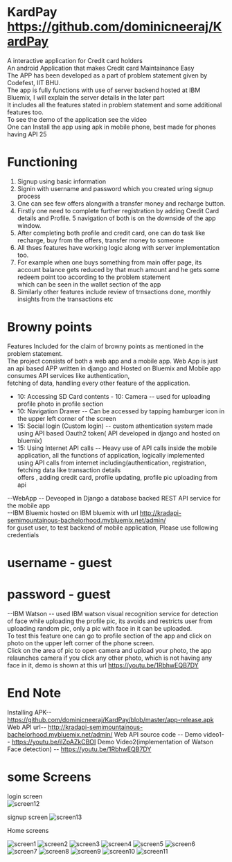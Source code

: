 # KardPay  https://github.com/dominicneeraj/KardPay
A interactive application for Credit card holders  
An android Application that makes Credit card Maintainance Easy  
The APP has been developed as a part of problem statement given by Codefest, IIT BHU.  
The app is fully functions with use of server backend hosted at IBM Bluemix, I will explain the server details in the later part  
It includes all the features stated in problem statement and some additional features too.  
 To see the demo of the application see the video  
 One can Install the app using apk in mobile phone, best made for phones having API 25  
 # Functioning  
 1. Signup using basic information
 2. Signin with username and password which you created uring signup process  
 3. One can see few offers alongwith a transfer money and recharge button.  
 4. Firstly one need to complete further registration by adding Credit Card details and Profile.
 5 navigation of both is on the downside of the app window.
 6. After completing both profile and credit card, one can do task like recharge, buy from the offers, transfer money to someone  
 7. All thses features have working logic along with server implementation too.  
 8. For example when one buys something from main offer page, its account balance gets reduced by that much amount and he gets some redeem point too according to the problem statement  
 which can be seen in the wallet section of the app  
 9. Similarly other features include review of trnsactions done, monthly insights from the transactions etc  
 
 # Browny points
 Features Included for the claim of browny points as mentioned in the problem statement.  
 The project consists of both a web app and a mobile app. Web App is just an api based APP written in django and Hosted on Bluemix and Mobile app consumes API services like authentication,   
 fetching of data, handling every other feature of the application.  
 - 10: Accessing SD Card contents - 10: Camera  -- used for uploading profile photo in profile section  
 - 10: Navigation Drawer  -- Can be accessed by tapping hamburger icon in the upper left corner of the screen  
 - 15: Social login (Custom login)  -- custom athentication system made using API based Oauth2 token( API developed in django and hosted on bluemix) 
 - 15: Using Internet API calls  -- Heavy use of API calls inside the mobile application, all the functions of application, logically implemented  
                                    using API calls from internet including(authentication, registration, fetching data like transaction details  
                                    offers , adding credit card, profile updating, profile pic uploading from api  
                                    
 --WebApp  -- Deveoped in Django a database backed REST API service for the mobile app  
 --IBM Bluemix  hosted on IBM bluemix with url http://kradapi-semimountainous-bachelorhood.mybluemix.net/admin/  
 for guset user, to test backend of mobile application, Please use following credentials  
# username - guest  
# password - guest  
--IBM Watson -- used IBM watson visual recognition service for detection of face while uploading the profile pic, its avoids and restricts user from uploading random pic, only a pic with face in it can be uploaded.  
To test this feature one can go to profile section of the app and click on photo on the upper left corner of the phone screen.  
Click on the area of pic to open camera and upload your photo, the app relaunches camera if you click any other photo, which is not having any  
face in it, demo is shown at this url https://youtu.be/1RbhwEQB7DY


# End Note  
Installing APK-- https://github.com/dominicneeraj/KardPay/blob/master/app-release.apk 
Web API url--  http://kradapi-semimountainous-bachelorhood.mybluemix.net/admin/
Web API source code -- 
Demo video1--  https://youtu.be/ilZpAZkCBOI
Demo Video2(implementation of Watson Face detection)  -- https://youtu.be/1RbhwEQB7DY

# some Screens
login screen  
![screen12](https://user-images.githubusercontent.com/17751493/30934746-19bb8310-a3ec-11e7-8402-b575e25a5d6f.png)

signup screen
![screen13](https://user-images.githubusercontent.com/17751493/30934856-7e8f7292-a3ec-11e7-9450-ee2df60f2364.png)

Home screens

![screen1](https://user-images.githubusercontent.com/17751493/30934881-90ab4cda-a3ec-11e7-8f52-e09f1e52068a.png)
![screen2](https://user-images.githubusercontent.com/17751493/30934894-9fe9217c-a3ec-11e7-904c-3f11f7d5ed1e.png)
![screen3](https://user-images.githubusercontent.com/17751493/30934913-af28a54a-a3ec-11e7-80b1-0934a01afd81.png)
![screen4](https://user-images.githubusercontent.com/17751493/30934942-c3dda56c-a3ec-11e7-8f66-fb40fd79d7c8.png)
![screen5](https://user-images.githubusercontent.com/17751493/30934963-d16b4252-a3ec-11e7-9f56-841aad75ebb5.png)
![screen6](https://user-images.githubusercontent.com/17751493/30934977-dd30c756-a3ec-11e7-8634-4ff75275f3a4.png)
![screen7](https://user-images.githubusercontent.com/17751493/30934980-e19fa582-a3ec-11e7-9c95-507085140bfb.png)
![screen8](https://user-images.githubusercontent.com/17751493/30934983-e49c0884-a3ec-11e7-8e16-e836ebfb947b.png)
![screen9](https://user-images.githubusercontent.com/17751493/30934986-e7fad4ce-a3ec-11e7-86a5-1c9a1628281f.png)
![screen10](https://user-images.githubusercontent.com/17751493/30934988-ea5e4732-a3ec-11e7-816e-9e4801516f62.png)
![screen11](https://user-images.githubusercontent.com/17751493/30934991-eca6618c-a3ec-11e7-9769-1c26ba7aedc5.png)

